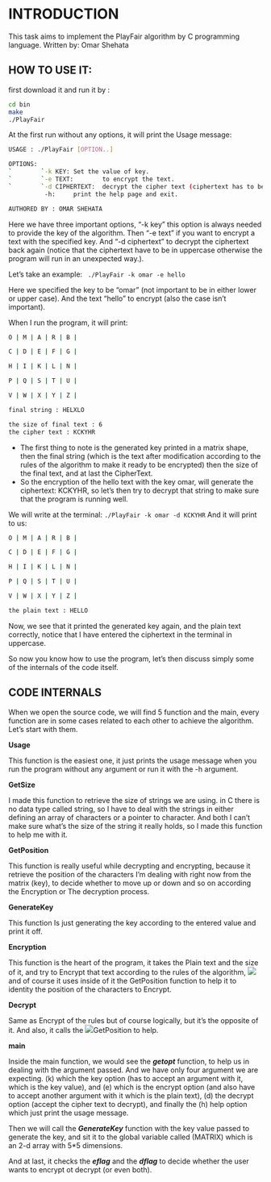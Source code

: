 


# INTRODUCTION 

This task aims to implement the PlayFair algorithm by C programming language. Written by: Omar Shehata 



## HOW TO USE IT: 

first download it and run it by :
```bash
cd bin
make
./PlayFair
```

At the first run without any options, it will print the Usage message: 

```bash
USAGE : ./PlayFair [OPTION..]

OPTIONS: 
`        `-k KEY: Set the value of key.
`        `-e TEXT:        to encrypt the text.
`        `-d CIPHERTEXT:  decrypt the cipher text (ciphertext has to be all in uppercase). 
          -h:     print the help page and exit.

AUTHORED BY : OMAR SHEHATA
```
Here we have three important options, “-k key” this option is always needed to provide the key of the algorithm. Then “-e text” if you want to encrypt a text with the specified key. And “-d ciphertext” to decrypt the ciphertext back again (notice that the ciphertext have to be in uppercase otherwise the program will run in an unexpected way.). 

Let’s take an example: ``` ./PlayFair -k omar -e hello``` 

Here we specified the key to be “omar” (not important to be in either lower or upper case). And the text “hello” to encrypt (also the case isn’t important). 

When I run the program, it will print:  
```bash
O | M | A | R | B |

C | D | E | F | G | 

H | I | K | L | N |

P | Q | S | T | U | 

V | W | X | Y | Z |

final string : HELXLO

the size of final text : 6
the cipher text : KCKYHR
```
- The first thing to note is the generated key printed in a matrix shape, then the final string (which is the text after modification according to the rules of the algorithm to make it ready to be encrypted) then the size of the final text, and at last the CipherText. 
- So the encryption of the hello text with the key omar, will generate the ciphertext: KCKYHR, so let’s then try to decrypt that string to make sure that the program is running well. 

We will write at the terminal: ```./PlayFair -k omar -d KCKYHR``` And it will print to us:  
```bash
O | M | A | R | B |

C | D | E | F | G | 

H | I | K | L | N |

P | Q | S | T | U | 

V | W | X | Y | Z |

the plain text : HELLO
```
Now, we see that it printed the generated key again, and the plain text correctly, notice that I have entered the ciphertext in the terminal in uppercase. 

So now you know how to use the program, let’s then discuss simply some of the internals of the code itself. 

## CODE INTERNALS 

When we open the source code, we will find 5 function and the main, every function are in some cases related to each other to achieve the algorithm. Let’s start with them. 

**Usage**  

This function is the easiest one, it just prints the usage message when you run the program without any argument or run it with the -h argument. 

**GetSize** 

I made this function to retrieve the size of strings we are using. in C there is no data type called string, so I have to deal with the strings in either defining an array of characters or a pointer to character. And both I can’t make sure what’s the size of the string it really holds, so I made this function to help me with it. 

**GetPosition** 

This function is really useful while decrypting and encrypting, because it retrieve the position of the characters I’m dealing with right now from the matrix (key), to decide whether to move up or down and so on according the Encryption or The decryption process. 

**GenerateKey** 

This function Is just generating the key according to the entered value and print it off. 

**Encryption** 

This function is the heart of the program, it takes the Plain text and the size of it, and try to Encrypt that text according to the rules of the algorithm, ![](Aspose.Words.dc635080-c815-4380-bb20-83315fcfbdb6.002.png)and of course it uses inside of it the GetPosition function to help it to identity the position of the characters to Encrypt. 

**Decrypt** 

Same as Encrypt of the rules but of course logically, but it’s the opposite of it. And also, it calls the ![](Aspose.Words.dc635080-c815-4380-bb20-83315fcfbdb6.003.png)GetPosition to help. 

**main** 

Inside the main function, we would see the ***getopt*** function, to help us in dealing with the argument passed. And we have only four argument we are expecting. (k) which the key option (has to accept an argument with it, which is the key value), and (e) which is the encrypt option (and also have to accept another argument with it which is the plain text), (d) the decrypt option (accept the cipher text to decrypt), and finally the (h) help option which just print the usage message. 

Then we will call the ***GenerateKey*** function with the key value passed to generate the key, and sit it to the global variable called (MATRIX) which is an 2-d array with 5\*5 dimensions. 

And at last, it checks the ***eflag*** and the ***dflag*** to decide whether the user wants to encrypt ot decrypt (or even both). 
